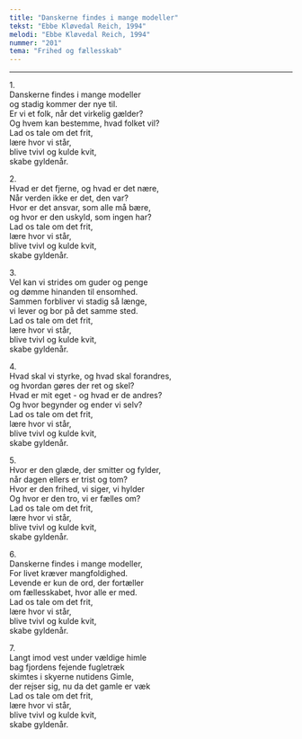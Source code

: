 ```yaml
---
title: "Danskerne findes i mange modeller"
tekst: "Ebbe Kløvedal Reich, 1994"
melodi: "Ebbe Kløvedal Reich, 1994"
nummer: "201"
tema: "Frihed og fællesskab"
---
```


***

1.<br>
Danskerne findes i mange modeller<br>
og stadig kommer der nye til.<br>
Er vi et folk, når det virkelig gælder?<br>
Og hvem kan bestemme, hvad folket vil?<br>
Lad os tale om det frit,<br>
lære hvor vi står,<br>
blive tvivl og kulde kvit,<br>
skabe gyldenår.<br>

2.<br>
Hvad er det fjerne, og hvad er det nære,<br>
Når verden ikke er det, den var?<br>
Hvor er det ansvar, som alle må bære,<br>
og hvor er den uskyld, som ingen har?<br>
Lad os tale om det frit,<br>
lære hvor vi står,<br>
blive tvivl og kulde kvit,<br>
skabe gyldenår.<br>

3.<br>
Vel kan vi strides om guder og penge<br>
og dømme hinanden til ensomhed.<br>
Sammen forbliver vi stadig så længe,<br>
vi lever og bor på det samme sted.<br>
Lad os tale om det frit,<br>
lære hvor vi står,<br>
blive tvivl og kulde kvit,<br>
skabe gyldenår.<br>

4.<br>
Hvad skal vi styrke, og hvad skal forandres,<br>
og hvordan gøres der ret og skel?<br>
Hvad er mit eget - og hvad er de andres?<br>
Og hvor begynder og ender vi selv?<br>
Lad os tale om det frit,<br>
lære hvor vi står,<br>
blive tvivl og kulde kvit,<br>
skabe gyldenår.<br>

5.<br>
Hvor er den glæde, der smitter og fylder,<br>
når dagen ellers er trist og tom?<br>
Hvor er den frihed, vi siger, vi hylder<br>
Og hvor er den tro, vi er fælles om?<br>
Lad os tale om det frit,<br>
lære hvor vi står,<br>
blive tvivl og kulde kvit,<br>
skabe gyldenår.<br>

6.<br>
Danskerne findes i mange modeller,<br>
For livet kræver mangfoldighed.<br>
Levende er kun de ord, der fortæller<br>
om fællesskabet, hvor alle er med.<br>
Lad os tale om det frit,<br>
lære hvor vi står,<br>
blive tvivl og kulde kvit,<br>
skabe gyldenår.<br>

7.<br>
Langt imod vest under vældige himle<br>
bag fjordens fejende fugletræk<br>
skimtes i skyerne nutidens Gimle,<br>
der rejser sig, nu da det gamle er væk<br>
Lad os tale om det frit,<br>
lære hvor vi står,<br>
blive tvivl og kulde kvit,<br>
skabe gyldenår.<br>
